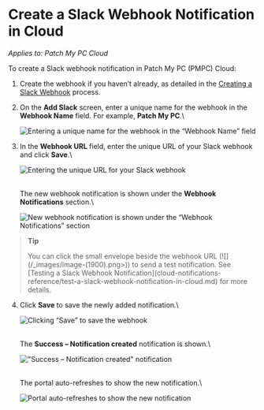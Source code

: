 # Create a Slack Webhook Notification in Cloud

_Applies to: Patch My PC Cloud_

To create a Slack webhook notification in Patch My PC (PMPC) Cloud:

1. Create the webhook if you haven’t already, as detailed in the [Creating a Slack Webhook](webhooks-reference/create-a-slack-webhook.md) process.
2.  On the **Add Slack** screen, enter a unique name for the webhook in the **Webhook Name** field. For example, **Patch My PC**.\\

    ![Entering a unique name for the webhook in the “Webhook Name” field](../../../.gitbook/assets/image-\(753\).png)
3.  In the **Webhook URL** field, enter the unique URL of your Slack webhook and click **Save**.\\

    ![Entering the unique URL for your Slack webhook](../../../.gitbook/assets/image-\(754\).png)

    \
    The new webhook notification is shown under the **Webhook Notifications** section.\\

    ![New webhook notification is shown under the “Webhook Notifications” section](../../../.gitbook/assets/image-\(1899\).png)

> **Tip**
>
> You can click the small envelope beside the webhook URL (!\[]\(/\_images/image-(1900).png>)) to send a test notification. See \[Testing a Slack Webhook Notification]\(cloud-notifications-reference/test-a-slack-webhook-notification-in-cloud.md) for more details.

4.  Click **Save** to save the newly added notification.\\

    ![Clicking “Save” to save the webhook](../../../.gitbook/assets/image-\(1905\).png)

    \
    The **Success – Notification created** notification is shown.\\

    !["Success – Notification created" notification](../../../.gitbook/assets/image-\(1906\).png)

    \
    The portal auto-refreshes to show the new notification.\\

    ![Portal auto-refreshes to show the new notification](../../../.gitbook/assets/image-\(1907\).png)
